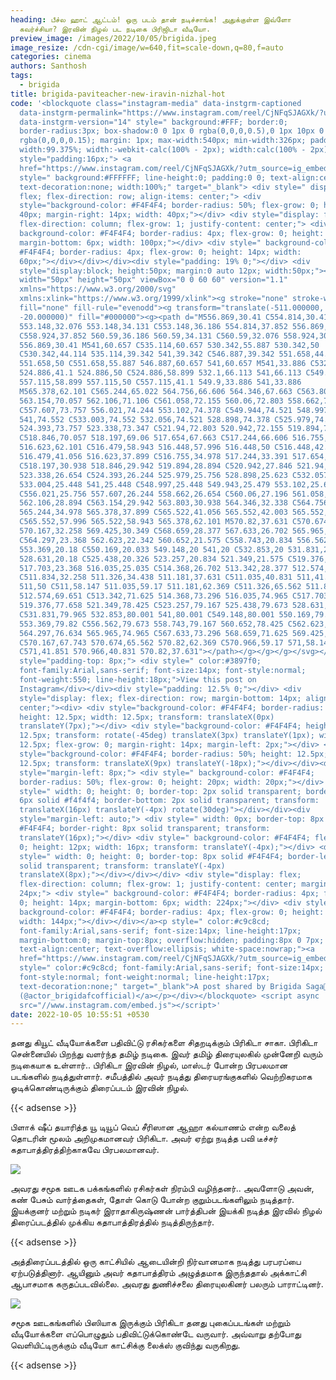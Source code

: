 ```yaml
---
heading: பீச்ல ஹாட் ஆட்டம்! ஒரு படம் தான் நடிச்சாங்க! அதுக்குள்ள இவ்ளோ
  கவர்ச்சியா? இரவின் நிழல் பட நடிகை பிரிஜிடா வீடியோ.
preview_image: /images/2022/10/05/brigida.jpeg
image_resize: /cdn-cgi/image/w=640,fit=scale-down,q=80,f=auto
categories: cinema
authors: Santhosh
tags:
  - brigida
title: brigida-paviteacher-new-iravin-nizhal-hot
code: '<blockquote class="instagram-media" data-instgrm-captioned
  data-instgrm-permalink="https://www.instagram.com/reel/CjNFqSJAGXk/?utm_source=ig_embed&amp;utm_campaign=loading"
  data-instgrm-version="14" style=" background:#FFF; border:0;
  border-radius:3px; box-shadow:0 0 1px 0 rgba(0,0,0,0.5),0 1px 10px 0
  rgba(0,0,0,0.15); margin: 1px; max-width:540px; min-width:326px; padding:0;
  width:99.375%; width:-webkit-calc(100% - 2px); width:calc(100% - 2px);"><div
  style="padding:16px;"> <a
  href="https://www.instagram.com/reel/CjNFqSJAGXk/?utm_source=ig_embed&amp;utm_campaign=loading"
  style=" background:#FFFFFF; line-height:0; padding:0 0; text-align:center;
  text-decoration:none; width:100%;" target="_blank"> <div style=" display:
  flex; flex-direction: row; align-items: center;"> <div
  style="background-color: #F4F4F4; border-radius: 50%; flex-grow: 0; height:
  40px; margin-right: 14px; width: 40px;"></div> <div style="display: flex;
  flex-direction: column; flex-grow: 1; justify-content: center;"> <div style="
  background-color: #F4F4F4; border-radius: 4px; flex-grow: 0; height: 14px;
  margin-bottom: 6px; width: 100px;"></div> <div style=" background-color:
  #F4F4F4; border-radius: 4px; flex-grow: 0; height: 14px; width:
  60px;"></div></div></div><div style="padding: 19% 0;"></div> <div
  style="display:block; height:50px; margin:0 auto 12px; width:50px;"><svg
  width="50px" height="50px" viewBox="0 0 60 60" version="1.1"
  xmlns="https://www.w3.org/2000/svg"
  xmlns:xlink="https://www.w3.org/1999/xlink"><g stroke="none" stroke-width="1"
  fill="none" fill-rule="evenodd"><g transform="translate(-511.000000,
  -20.000000)" fill="#000000"><g><path d="M556.869,30.41 C554.814,30.41
  553.148,32.076 553.148,34.131 C553.148,36.186 554.814,37.852 556.869,37.852
  C558.924,37.852 560.59,36.186 560.59,34.131 C560.59,32.076 558.924,30.41
  556.869,30.41 M541,60.657 C535.114,60.657 530.342,55.887 530.342,50
  C530.342,44.114 535.114,39.342 541,39.342 C546.887,39.342 551.658,44.114
  551.658,50 C551.658,55.887 546.887,60.657 541,60.657 M541,33.886 C532.1,33.886
  524.886,41.1 524.886,50 C524.886,58.899 532.1,66.113 541,66.113 C549.9,66.113
  557.115,58.899 557.115,50 C557.115,41.1 549.9,33.886 541,33.886
  M565.378,62.101 C565.244,65.022 564.756,66.606 564.346,67.663 C563.803,69.06
  563.154,70.057 562.106,71.106 C561.058,72.155 560.06,72.803 558.662,73.347
  C557.607,73.757 556.021,74.244 553.102,74.378 C549.944,74.521 548.997,74.552
  541,74.552 C533.003,74.552 532.056,74.521 528.898,74.378 C525.979,74.244
  524.393,73.757 523.338,73.347 C521.94,72.803 520.942,72.155 519.894,71.106
  C518.846,70.057 518.197,69.06 517.654,67.663 C517.244,66.606 516.755,65.022
  516.623,62.101 C516.479,58.943 516.448,57.996 516.448,50 C516.448,42.003
  516.479,41.056 516.623,37.899 C516.755,34.978 517.244,33.391 517.654,32.338
  C518.197,30.938 518.846,29.942 519.894,28.894 C520.942,27.846 521.94,27.196
  523.338,26.654 C524.393,26.244 525.979,25.756 528.898,25.623 C532.057,25.479
  533.004,25.448 541,25.448 C548.997,25.448 549.943,25.479 553.102,25.623
  C556.021,25.756 557.607,26.244 558.662,26.654 C560.06,27.196 561.058,27.846
  562.106,28.894 C563.154,29.942 563.803,30.938 564.346,32.338 C564.756,33.391
  565.244,34.978 565.378,37.899 C565.522,41.056 565.552,42.003 565.552,50
  C565.552,57.996 565.522,58.943 565.378,62.101 M570.82,37.631 C570.674,34.438
  570.167,32.258 569.425,30.349 C568.659,28.377 567.633,26.702 565.965,25.035
  C564.297,23.368 562.623,22.342 560.652,21.575 C558.743,20.834 556.562,20.326
  553.369,20.18 C550.169,20.033 549.148,20 541,20 C532.853,20 531.831,20.033
  528.631,20.18 C525.438,20.326 523.257,20.834 521.349,21.575 C519.376,22.342
  517.703,23.368 516.035,25.035 C514.368,26.702 513.342,28.377 512.574,30.349
  C511.834,32.258 511.326,34.438 511.181,37.631 C511.035,40.831 511,41.851
  511,50 C511,58.147 511.035,59.17 511.181,62.369 C511.326,65.562 511.834,67.743
  512.574,69.651 C513.342,71.625 514.368,73.296 516.035,74.965 C517.703,76.634
  519.376,77.658 521.349,78.425 C523.257,79.167 525.438,79.673 528.631,79.82
  C531.831,79.965 532.853,80.001 541,80.001 C549.148,80.001 550.169,79.965
  553.369,79.82 C556.562,79.673 558.743,79.167 560.652,78.425 C562.623,77.658
  564.297,76.634 565.965,74.965 C567.633,73.296 568.659,71.625 569.425,69.651
  C570.167,67.743 570.674,65.562 570.82,62.369 C570.966,59.17 571,58.147 571,50
  C571,41.851 570.966,40.831 570.82,37.631"></path></g></g></g></svg></div><div
  style="padding-top: 8px;"> <div style=" color:#3897f0;
  font-family:Arial,sans-serif; font-size:14px; font-style:normal;
  font-weight:550; line-height:18px;">View this post on
  Instagram</div></div><div style="padding: 12.5% 0;"></div> <div
  style="display: flex; flex-direction: row; margin-bottom: 14px; align-items:
  center;"><div> <div style="background-color: #F4F4F4; border-radius: 50%;
  height: 12.5px; width: 12.5px; transform: translateX(0px)
  translateY(7px);"></div> <div style="background-color: #F4F4F4; height:
  12.5px; transform: rotate(-45deg) translateX(3px) translateY(1px); width:
  12.5px; flex-grow: 0; margin-right: 14px; margin-left: 2px;"></div> <div
  style="background-color: #F4F4F4; border-radius: 50%; height: 12.5px; width:
  12.5px; transform: translateX(9px) translateY(-18px);"></div></div><div
  style="margin-left: 8px;"> <div style=" background-color: #F4F4F4;
  border-radius: 50%; flex-grow: 0; height: 20px; width: 20px;"></div> <div
  style=" width: 0; height: 0; border-top: 2px solid transparent; border-left:
  6px solid #f4f4f4; border-bottom: 2px solid transparent; transform:
  translateX(16px) translateY(-4px) rotate(30deg)"></div></div><div
  style="margin-left: auto;"> <div style=" width: 0px; border-top: 8px solid
  #F4F4F4; border-right: 8px solid transparent; transform:
  translateY(16px);"></div> <div style=" background-color: #F4F4F4; flex-grow:
  0; height: 12px; width: 16px; transform: translateY(-4px);"></div> <div
  style=" width: 0; height: 0; border-top: 8px solid #F4F4F4; border-left: 8px
  solid transparent; transform: translateY(-4px)
  translateX(8px);"></div></div></div> <div style="display: flex;
  flex-direction: column; flex-grow: 1; justify-content: center; margin-bottom:
  24px;"> <div style=" background-color: #F4F4F4; border-radius: 4px; flex-grow:
  0; height: 14px; margin-bottom: 6px; width: 224px;"></div> <div style="
  background-color: #F4F4F4; border-radius: 4px; flex-grow: 0; height: 14px;
  width: 144px;"></div></div></a><p style=" color:#c9c8cd;
  font-family:Arial,sans-serif; font-size:14px; line-height:17px;
  margin-bottom:0; margin-top:8px; overflow:hidden; padding:8px 0 7px;
  text-align:center; text-overflow:ellipsis; white-space:nowrap;"><a
  href="https://www.instagram.com/reel/CjNFqSJAGXk/?utm_source=ig_embed&amp;utm_campaign=loading"
  style=" color:#c9c8cd; font-family:Arial,sans-serif; font-size:14px;
  font-style:normal; font-weight:normal; line-height:17px;
  text-decoration:none;" target="_blank">A post shared by Brigida Saga🔵
  (@actor_brigidafcofficial)</a></p></div></blockquote> <script async
  src="//www.instagram.com/embed.js"></script>'
date: 2022-10-05 10:55:51 +0530
---
```

தனது கியூட் வீடியோக்களை பதிவிட்டு ரசிகர்களை சிதறடிக்கும் பிரிகிடா சாகா.
பிரிகிடா சென்னையில் பிறந்து வளர்ந்த தமிழ் நடிகை. இவர் தமிழ் திரையுலகில் முன்னேறி வரும் நடிகையாக உள்ளார்.. பிரிகிடா இரவின் நிழல், மாஸ்டர் போன்ற பிரபலமான படங்களில் நடித்துள்ளார். சமீபத்தில் அவர் நடித்து திரையரங்குகளில் வெற்றிகரமாக ஓடிக்கொண்டிருக்கும் திரைப்படம் இரவின் நிழல்.

{{< adsense >}}


பிளாக் ஷீப் தயாரித்த யூ டியூப் வெப் சீரிஸான ஆஹா கல்யாணம் என்ற வலைத் தொடரின் மூலம் அறிமுகமானவர் பிரிகிடா. அவர் ஏற்று நடித்த பவி டீச்சர் கதாபாத்திரத்திற்காகவே பிரபலமானவர். 

![](/images/2022/10/05/brigida-paviteacher-new-iravin-nizhal-hot.jpeg)

அவரது சமூக ஊடக பக்கங்களில் ரசிகர்கள் நிரம்பி வழிந்தனர்.. அவளோடு அவன், கண் பேசும் வார்த்தைகள், தோள் கொடு போன்ற குறும்படங்களிலும்  நடித்தார்.
இயக்குனர் மற்றும் நடிகர் இராதாகிருஷ்ணன் பார்த்திபன் இயக்கி நடித்த இரவில் நிழல் திரைப்படத்தில் முக்கிய கதாபாத்திரத்தில் நடித்திருந்தார். 

{{< adsense >}}

அத்திரைப்படத்தில் ஒரு காட்சியில் ஆடையின்றி நிர்வானமாக நடித்து பரபரப்பை ஏற்படுத்தினார். ஆயினும் அவர் கதாபாத்திரம் அழுத்தமாக இருந்ததால் அக்காட்சி ஆபாசமாக கருதப்படவில்லை. அவரது துணிச்சலை திரையுலகினர் பலரும் பாராட்டினர்.


![](/images/2022/10/05/brigida-paviteacher-new-iravin-nizhal-hot2.jpeg)

சமூக ஊடகங்களில் பிஸியாக இருக்கும் பிரிகிடா தனது புகைப்படங்கள் மற்றும் வீடியோக்களை எப்பொழுதும் பதிவிட்டுக்கொண்டே வருவார். அவ்வாறு தற்போது வெளியிட்டிருக்கும் வீடியோ காட்சிக்கு லைக்ஸ் குவிந்து வருகிறது.

{{< adsense >}}